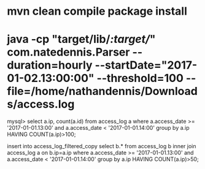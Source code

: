 # mvn clean compile package install
# java -cp "target/lib/*:target/*" com.natedennis.Parser --duration=hourly --startDate="2017-01-02.13:00:00" --threshold=100 --file=/home/nathandennis/Downloads/access.log



mysql> select  a.ip, count(a.id) from access_log a where a.access_date >= '2017-01-01.13:00' and a.access_date < '2017-01-01.14:00' group by a.ip HAVING COUNT(a.ip)>100;


insert into access_log_filtered_copy select  b.* from access_log b inner join access_log a on b.ip=a.ip where a.access_date >= '2017-01-01.13:00' and a.access_date < '2017-01-01.14:00' group by a.ip HAVING COUNT(a.ip)>50;
